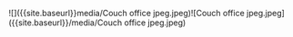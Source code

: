 ![]({{site.baseurl}}media/Couch office jpeg.jpeg)![Couch office jpeg.jpeg]({{site.baseurl}}/media/Couch office jpeg.jpeg)

